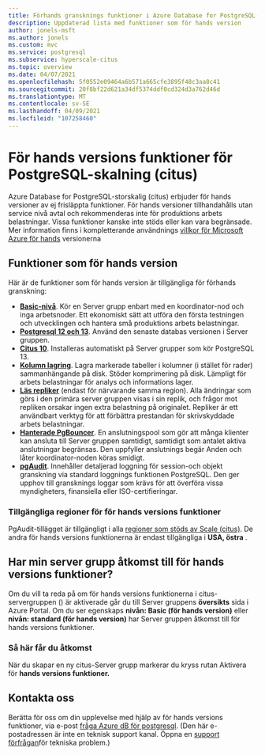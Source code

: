 ```yaml
---
title: Förhands gransknings funktioner i Azure Database for PostgreSQL-storskalig (citus)
description: Uppdaterad lista med funktioner som för hands version
author: jonels-msft
ms.author: jonels
ms.custom: mvc
ms.service: postgresql
ms.subservice: hyperscale-citus
ms.topic: overview
ms.date: 04/07/2021
ms.openlocfilehash: 5f0552e09464a6b571a665cfe3895f48c3aa8c41
ms.sourcegitcommit: 20f8bf22d621a34df5374ddf0cd324d3a762d46d
ms.translationtype: MT
ms.contentlocale: sv-SE
ms.lasthandoff: 04/09/2021
ms.locfileid: "107258460"
---
```

# <a name="preview-features-for-postgresql---hyperscale-citus"></a>För hands versions funktioner för PostgreSQL-skalning (citus)

Azure Database for PostgreSQL-storskalig (citus) erbjuder för hands versioner av ej frisläppta funktioner. För hands versioner tillhandahålls utan service nivå avtal och rekommenderas inte för produktions arbets belastningar. Vissa funktioner kanske inte stöds eller kan vara begränsade.  Mer information finns i kompletterande användnings [villkor för Microsoft Azure för hands](https://azure.microsoft.com/support/legal/preview-supplemental-terms/) versionerna

## <a name="features-currently-in-preview"></a>Funktioner som för hands version

Här är de funktioner som för hands version är tillgängliga för förhands granskning:

* **[Basic-nivå](concepts-hyperscale-tiers.md)**. Kör en Server grupp enbart med en koordinator-nod och inga arbetsnoder. Ett ekonomiskt sätt att utföra den första testningen och utvecklingen och hantera små produktions arbets belastningar.
* **[Postgresql 12 och 13](concepts-hyperscale-versions.md)**.
  Använd den senaste databas versionen i Server gruppen.
* **[Citus 10](concepts-hyperscale-versions.md#citus-and-other-extension-versions)**.
  Installeras automatiskt på Server grupper som kör PostgreSQL 13.
* **[Kolumn lagring](concepts-hyperscale-columnar.md)**.
  Lagra markerade tabeller i kolumner (i stället för rader) sammanhängande på disk. Stöder komprimering på disk. Lämpligt för arbets belastningar för analys och informations lager.
* **[Läs repliker](howto-hyperscale-read-replicas-portal.md)** (endast för närvarande samma region). Alla ändringar som görs i den primära server gruppen visas i sin replik, och frågor mot repliken orsakar ingen extra belastning på originalet.
  Repliker är ett användbart verktyg för att förbättra prestandan för skrivskyddade arbets belastningar.
* **[Hanterade PgBouncer](concepts-hyperscale-limits.md#managed-pgbouncer-preview)**.
  En anslutningspool som gör att många klienter kan ansluta till Server gruppen samtidigt, samtidigt som antalet aktiva anslutningar begränsas. Den uppfyller anslutnings begär Anden och låter koordinator-noden köras smidigt.
* **[pgAudit](concepts-hyperscale-audit.md)**. Innehåller detaljerad loggning för session-och objekt granskning via standard loggnings funktionen PostgreSQL. Den ger upphov till gransknings loggar som krävs för att överföra vissa myndigheters, finansiella eller ISO-certifieringar.

### <a name="available-regions-for-preview-features"></a>Tillgängliga regioner för för hands versions funktioner

PgAudit-tillägget är tillgängligt i alla [regioner som stöds av Scale (citus)](concepts-hyperscale-configuration-options.md#regions).
De andra för hands versions funktionerna är endast tillgängliga i **USA, östra** .

## <a name="does-my-server-group-have-access-to-preview-features"></a>Har min server grupp åtkomst till för hands versions funktioner?

Om du vill ta reda på om för hands versions funktionerna i citus-servergruppen () är aktiverade går du till Server gruppens **översikts** sida i Azure Portal.
Om du ser egenskaps **nivån: Basic (för hands version)** eller **nivån: standard (för hands version)** har Server gruppen åtkomst till för hands versions funktioner.

### <a name="how-to-get-access"></a>Så här får du åtkomst

När du skapar en ny citus-Server grupp markerar du kryss rutan Aktivera för **hands versions funktioner.**

## <a name="contact-us"></a>Kontakta oss

Berätta för oss om din upplevelse med hjälp av för hands versions funktioner, via e-post [fråga Azure dB för postgresql](mailto:AskAzureDBforPostgreSQL@service.microsoft.com).
(Den här e-postadressen är inte en teknisk support kanal. Öppna en [support förfrågan](https://ms.portal.azure.com/#blade/Microsoft_Azure_Support/HelpAndSupportBlade/newsupportrequest)för tekniska problem.)
